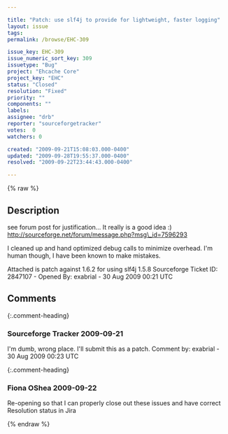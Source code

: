 ```yaml
---

title: "Patch: use slf4j to provide for lightweight, faster logging"
layout: issue
tags: 
permalink: /browse/EHC-309

issue_key: EHC-309
issue_numeric_sort_key: 309
issuetype: "Bug"
project: "Ehcache Core"
project_key: "EHC"
status: "Closed"
resolution: "Fixed"
priority: ""
components: ""
labels: 
assignee: "drb"
reporter: "sourceforgetracker"
votes:  0
watchers: 0

created: "2009-09-21T15:08:03.000-0400"
updated: "2009-09-28T19:55:37.000-0400"
resolved: "2009-09-22T23:44:43.000-0400"

---
```




{% raw %}



## Description

<div markdown="1" class="description">

see forum post for justification... It really is a good idea :) 
http://sourceforge.net/forum/message.php?msg\_id=7596293

I cleaned up and hand optimized debug calls to minimize overhead. I'm human though, I have been known to make mistakes.

Attached is patch against 1.6.2 for using slf4j 1.5.8
Sourceforge Ticket ID: 2847107 - Opened By: exabrial - 30 Aug 2009 00:21 UTC

</div>

## Comments


{:.comment-heading}
### **Sourceforge Tracker** <span class="date">2009-09-21</span>

<div markdown="1" class="comment">

I'm dumb, wrong place. I'll submit this as a patch.
Comment by: exabrial - 30 Aug 2009 00:23 UTC

</div>


{:.comment-heading}
### **Fiona OShea** <span class="date">2009-09-22</span>

<div markdown="1" class="comment">

Re-opening so that I can properly close out these issues and have correct Resolution status in Jira

</div>



{% endraw %}
